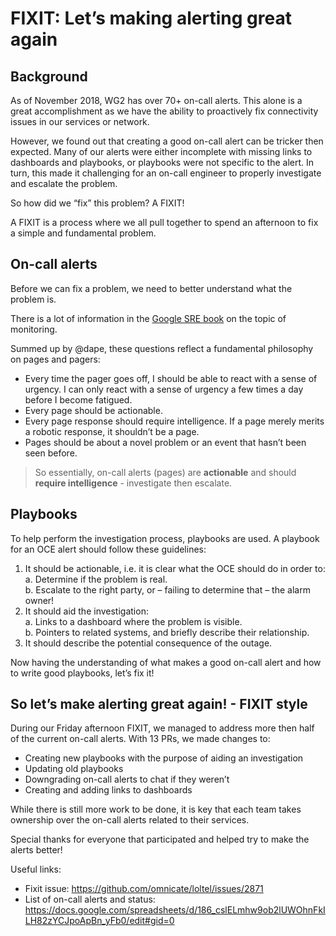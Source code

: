 # FIXIT: Let’s making alerting great again

## Background 

As of November 2018, WG2 has over 70+ on-call alerts. This alone is a great accomplishment as we have the ability to proactively fix connectivity issues in our services or network.

However, we found out that creating a good on-call alert can be tricker then expected. Many of our alerts were either incomplete with missing links to dashboards and playbooks, or playbooks were not specific to the alert. In turn, this made it challenging for an on-call engineer to properly investigate and escalate the problem. 

So how did we “fix” this problem? A FIXIT!

A FIXIT is a process where we all pull together to spend an afternoon to fix a simple and fundamental problem. 

## On-call alerts

Before we can fix a problem, we need to better understand what the problem is.  

There is a lot of information in the [Google SRE book](https://landing.google.com/sre/sre-book/chapters/monitoring-distributed-systems/) on the topic of monitoring. 

Summed up by @dape, these questions reflect a fundamental philosophy on pages and pagers:
* Every time the pager goes off, I should be able to react with a sense of urgency. I can only react with a sense of urgency a few times a day before I become fatigued.
* Every page should be actionable.
* Every page response should require intelligence. If a page merely merits a robotic response, it shouldn’t be a page.
* Pages should be about a novel problem or an event that hasn’t been seen before.

> So essentially, on-call alerts (pages) are **actionable** and should **require intelligence** - investigate then escalate.

## Playbooks
To help perform the investigation process, playbooks are used. A playbook for an OCE alert should follow these guidelines:

1. It should be actionable, i.e. it is clear what the OCE should do in order to:  
    a. Determine if the problem is real.  
    b. Escalate to the right party, or – failing to determine that – the alarm owner!   
2. It should aid the investigation:  
   a. Links to a dashboard where the problem is visible.  
   b. Pointers to related systems, and briefly describe their relationship.  
3. It should describe the potential consequence of the outage.

Now having the understanding of what makes a good on-call alert and how to write good playbooks, let’s fix it!

## So let’s make alerting great again! - FIXIT style

During our Friday afternoon FIXIT, we managed to address more then half of the current on-call alerts. With 13 PRs, we made changes to:
- Creating new playbooks with the purpose of aiding an investigation
- Updating old playbooks
- Downgrading on-call alerts to chat if they weren’t 
- Creating and adding links to dashboards

While there is still more work to be done, it is key that each team takes ownership over the on-call alerts related to their services. 

Special thanks for everyone that participated and helped try to make the alerts better!

Useful links:
- Fixit issue: https://github.com/omnicate/loltel/issues/2871
- List of on-call alerts and status: https://docs.google.com/spreadsheets/d/186_cslELmhw9ob2lUWOhnFkILH82zYCJpoApBn_yFb0/edit#gid=0 
